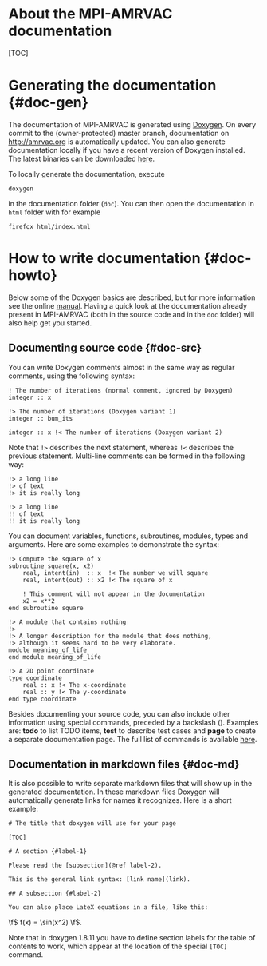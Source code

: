 # About the MPI-AMRVAC documentation

[TOC]

# Generating the documentation {#doc-gen}

The documentation of MPI-AMRVAC is generated using
[Doxygen](http://doxygen.org/). On every commit to the (owner-protected) master branch, documentation on http://amrvac.org
is automatically updated. You can also generate 
documentation locally if you have a recent version of Doxygen installed. The
latest binaries can be downloaded
[here](http://www.stack.nl/~dimitri/doxygen/download.html).

To locally generate the documentation, execute

    doxygen

in the documentation folder (`doc`). You can then open the documentation in
`html` folder with for example

    firefox html/index.html

# How to write documentation {#doc-howto}

Below some of the Doxygen basics are described, but for more information see the
online [manual](http://www.stack.nl/~dimitri/doxygen/manual/index.html). Having
a quick look at the documentation already present in MPI-AMRVAC (both in the
source code and in the `doc` folder) will also help get you started.

## Documenting source code {#doc-src}

You can write Doxygen comments almost in the same way as regular comments, using
the following syntax:

    ! The number of iterations (normal comment, ignored by Doxygen)
    integer :: x

    !> The number of iterations (Doxygen variant 1)
    integer :: bum_its

    integer :: x !< The number of iterations (Doxygen variant 2)

Note that `!>` describes the next statement, whereas `!<` describes the previous statement.
Multi-line comments can be formed in the following way:

    !> a long line
    !> of text
    !> it is really long

    !> a long line
    !! of text
    !! it is really long

You can document variables, functions, subroutines, modules, types and arguments.
Here are some examples to demonstrate the syntax:

    !> Compute the square of x
    subroutine square(x, x2)
        real, intent(in)  :: x  !< The number we will square
        real, intent(out) :: x2 !< The square of x

        ! This comment will not appear in the documentation
        x2 = x**2
    end subroutine square

    !> A module that contains nothing
    !>
    !> A longer description for the module that does nothing,
    !> although it seems hard to be very elaborate.
    module meaning_of_life
    end module meaning_of_life

    !> A 2D point coordinate
    type coordinate
        real :: x !< The x-coordinate
        real :: y !< The y-coordinate
    end type coordinate

Besides documenting your source code, you can also include other information
using special commands, preceded by a backslash (\). Examples are: **todo** to
list TODO items, **test** to describe test cases and **page** to create a
separate documentation page. The full list of commands is available
[here](http://www.stack.nl/~dimitri/doxygen/manual/commands.html).

## Documentation in markdown files {#doc-md}

It is also possible to write separate markdown files that will show up in the
generated documentation. In these markdown files Doxygen will automatically
generate links for names it recognizes. Here is a short example:

    # The title that doxygen will use for your page

    [TOC]

    # A section {#label-1}

    Please read the [subsection](@ref label-2).

    This is the general link syntax: [link name](link).

    ## A subsection {#label-2}

    You can also place LateX equations in a file, like this:

\f$ f(x) = \sin(x^2) \f$.

Note that in doxygen 1.8.11 you have to define section labels for the table of
contents to work, which appear at the location of the special `[TOC]` command.
